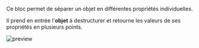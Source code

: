 Ce bloc permet de séparer un objet en différentes propriétés individuelles.

Il prend en entrée l'**objet** à destructurer et retourne les valeurs de ses propriétés en plusieurs points.

![preview](/images/expressions/destructureObject-fr.png)